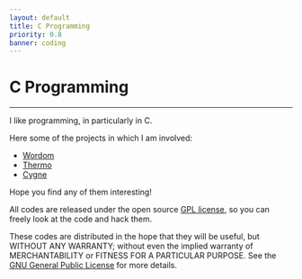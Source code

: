 ```yaml
---
layout: default
title: C Programming
priority: 0.8
banner: coding
---
```


C Programming
=====
---

I like programming, in particularly in C. 

Here some of the projects in which I am involved:

 - [Wordom](wordom/)
 - [Thermo](thermo/)
 - [Cygne](cygne/)

Hope you find any of them interesting!

All codes are released under the open source [GPL license](gpl/), so 
you can freely look at the code and hack them.

These codes are distributed in the hope that they will be useful, but WITHOUT 
ANY WARRANTY; without even the implied warranty of MERCHANTABILITY or FITNESS 
FOR A PARTICULAR PURPOSE.  See the [GNU General Public License](gpl/) for 
more details.

